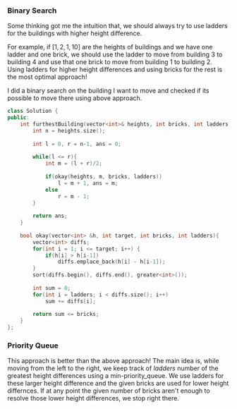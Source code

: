 ### Binary Search
Some thinking got me the intuition that, we should always try to use ladders for the buildings with higher height difference.

For example, if $[1, 2, 1, 10]$ are the heights of buildings and we have one ladder and one brick, we should use the ladder to move from building 3 to building 4 and use that one brick to move from building 1 to building 2. Using ladders for higher height differences and using bricks for the rest is the most optimal approach!

I did a binary search on the building I want to move and checked if its possible to move there using above approach.


```cpp
class Solution {
public:
    int furthestBuilding(vector<int>& heights, int bricks, int ladders) {
        int n = heights.size();
        
        int l = 0, r = n-1, ans = 0;
        
        while(l <= r){
            int m = (l + r)/2;
            
            if(okay(heights, m, bricks, ladders))
                l = m + 1, ans = m;
            else
                r = m - 1;
        }
        
        return ans;
    }
    
    bool okay(vector<int> &h, int target, int bricks, int ladders){
        vector<int> diffs;
        for(int i = 1; i <= target; i++) {
            if(h[i] > h[i-1])
                diffs.emplace_back(h[i] - h[i-1]);
        }        
        sort(diffs.begin(), diffs.end(), greater<int>());
        
        int sum = 0;
        for(int i = ladders; i < diffs.size(); i++)
            sum += diffs[i];
        
        return sum <= bricks;
    }
};
```

### Priority Queue
This approach is better than the above approach! The main idea is, while moving from the left to the right, we keep track of $ladders$ number of the greatest height differences using a min-priority_queue. We use ladders for these larger height difference and the given bricks are used for lower height differnces. If at any point the given number of bricks aren't enough to resolve those lower height differences, we stop right there. 
